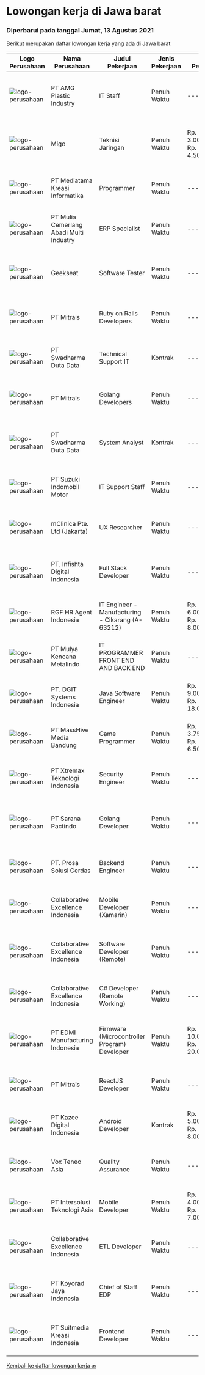 
  # Lowongan kerja di Jawa barat

  ### Diperbarui pada tanggal Jumat, 13 Agustus 2021

  Berikut merupakan daftar lowongan kerja yang ada di Jawa barat

  |Logo Perusahaan | Nama Perusahaan | Judul Pekerjaan | Jenis Pekerjaan | Gaji Pekerjaan | Lokasi | Deskripsi | Tanggal diunggah | Pranala |
  | -------------- | --------------- | --------------- | --------- | --------- | -------------- | ------- | ----------- | ----------- |
  |![logo-perusahaan](https://image-service-cdn.seek.com.au/09f6ab0552e34fc8da3e9554c292f35ea08b738b/ee4dce1061f3f616224767ad58cb2fc751b8d2dc)|PT AMG Plastic Industry|IT Staff|Penuh Waktu|---|Cikarang|Tugas Pekerjaan :- Melakukan perawatan/perbaikan sistem QAD.- Melakukan perawatan/perbaikan komputer, printer, mesin fotokopi, dan proyektor.-...|Kamis, 12 Agustus 2021|https://www.jobstreet.co.id/id/job/it-staff-3599358?token=0~6252a936-f26b-431f-8c14-0d8697bd72f3&sectionRank=1&jobId=jobstreet-id-job-3599358|
|![logo-perusahaan](https://image-service-cdn.seek.com.au/fc0eae7ab5ca75a25a9be9b915b6e05eeaeeb1b9/ee4dce1061f3f616224767ad58cb2fc751b8d2dc)|Migo|Teknisi Jaringan|Penuh Waktu|Rp. 3.000.000-Rp. 4.500.000|Cirebon|Gambaran Pekerjaan Tim Operations Migo memiliki misi untuk menghadirkan Migo Download Station (MDS) yang berkualitas dan menyiapkannya hingga dapat...|Kamis, 12 Agustus 2021|https://www.jobstreet.co.id/id/job/teknisi-jaringan-11211133/origin/ph?token=0~6252a936-f26b-431f-8c14-0d8697bd72f3&sectionRank=2&jobId=jobstreet-ph-job-11211133|
|![logo-perusahaan](https://image-service-cdn.seek.com.au/1b324178e11c7d99741feaa8ca10b05f22e1f0c5/ee4dce1061f3f616224767ad58cb2fc751b8d2dc)|PT Mediatama Kreasi Informatika|Programmer|Penuh Waktu|---|Bandung|Persyaratan: Minimal Pendidikan S1 Teknik Informatika/Sistem Informasi/Ilmu Komputer Menguasai bahasa pemrograman PHP dengan Framework...|Kamis, 12 Agustus 2021|https://www.jobstreet.co.id/id/job/programmer-3592412?token=0~6252a936-f26b-431f-8c14-0d8697bd72f3&sectionRank=3&jobId=jobstreet-id-job-3592412|
|![logo-perusahaan](https://image-service-cdn.seek.com.au/b9c65e2b9b2fe6c4e6102dd460dd4e9c0471ac00/ee4dce1061f3f616224767ad58cb2fc751b8d2dc)|PT Mulia Cemerlang Abadi Multi Industry|ERP Specialist|Penuh Waktu|---|Jawa Barat|Qualification / Requirement: At least 3 year’s working experience in ERP/Sage ERP. Involve in hands on ERP module &amp; operation process. Strong...|Kamis, 12 Agustus 2021|https://www.jobstreet.co.id/id/job/erp-specialist-3591730?token=0~6252a936-f26b-431f-8c14-0d8697bd72f3&sectionRank=4&jobId=jobstreet-id-job-3591730|
|![logo-perusahaan](https://image-service-cdn.seek.com.au/a94166d692fda70a364e9d5191d7ced8a65f1597/ee4dce1061f3f616224767ad58cb2fc751b8d2dc)|Geekseat|Software Tester|Penuh Waktu|---|Bali|We’re looking for an experienced Software Tester to join our Awesome Engineering Team at Bali or Bandung (WFH until further notice).As a Software...|Kamis, 12 Agustus 2021|https://www.jobstreet.co.id/id/job/software-tester-3598906?token=0~6252a936-f26b-431f-8c14-0d8697bd72f3&sectionRank=5&jobId=jobstreet-id-job-3598906|
|![logo-perusahaan](https://image-service-cdn.seek.com.au/969b0c47f133a1e0155056a5d964c63953dd6304/ee4dce1061f3f616224767ad58cb2fc751b8d2dc)|PT Mitrais|Ruby on Rails Developers|Penuh Waktu|---|Bali|Build your Career with Mitrais ! We're urgently looking for experienced Ruby On Rails  Developers to be part of our team for an immediate...|Kamis, 12 Agustus 2021|https://www.jobstreet.co.id/id/job/ruby-on-rails-developers-3598722?token=0~6252a936-f26b-431f-8c14-0d8697bd72f3&sectionRank=6&jobId=jobstreet-id-job-3598722|
|![logo-perusahaan](https://image-service-cdn.seek.com.au/c9726dd48637f2122e69fa4f05bdeddb6166e3b5/ee4dce1061f3f616224767ad58cb2fc751b8d2dc)|PT Swadharma Duta Data|Technical Support IT|Kontrak|---|Jakarta Raya|Pendidikan Minimal D3 /S1 (tidak untuk lulusan SMA atau yang sedang kuliah) Jurusan IT. Sistem komputer/ Teknik Informatika...|Kamis, 12 Agustus 2021|https://www.jobstreet.co.id/id/job/technical-support-it-3599040?token=0~6252a936-f26b-431f-8c14-0d8697bd72f3&sectionRank=7&jobId=jobstreet-id-job-3599040|
|![logo-perusahaan](https://image-service-cdn.seek.com.au/969b0c47f133a1e0155056a5d964c63953dd6304/ee4dce1061f3f616224767ad58cb2fc751b8d2dc)|PT Mitrais|Golang Developers|Penuh Waktu|---|Bali|Build your Career with Mitrais!We're looking for experienced Golang Developers to be part of our team. What will you be doing? Liaising with...|Kamis, 12 Agustus 2021|https://www.jobstreet.co.id/id/job/golang-developers-3587780?token=0~6252a936-f26b-431f-8c14-0d8697bd72f3&sectionRank=8&jobId=jobstreet-id-job-3587780|
|![logo-perusahaan](https://image-service-cdn.seek.com.au/c9726dd48637f2122e69fa4f05bdeddb6166e3b5/ee4dce1061f3f616224767ad58cb2fc751b8d2dc)|PT Swadharma Duta Data|System Analyst|Kontrak|---|Jakarta Raya|1. Pendidikan S1: Ilmu Komputer/Informatika/Sistem Informasi2. Berpengalaman sebagai system analyst minimal 2 th3. Mengerti SDLC dan UML (Unified...|Kamis, 12 Agustus 2021|https://www.jobstreet.co.id/id/job/system-analyst-3599054?token=0~6252a936-f26b-431f-8c14-0d8697bd72f3&sectionRank=9&jobId=jobstreet-id-job-3599054|
|![logo-perusahaan](https://image-service-cdn.seek.com.au/4a3384474f59cc01a9cf2fe55332f46540e0f12f/ee4dce1061f3f616224767ad58cb2fc751b8d2dc)|PT Suzuki Indomobil Motor|IT Support Staff|Penuh Waktu|---|Bekasi|Job Description:  Maintain all hardwares and peripheral Support Networking lnfrastructure Analyze any issue related with hardware, software,...|Rabu, 11 Agustus 2021|https://www.jobstreet.co.id/id/job/it-support-staff-3598473?token=0~6252a936-f26b-431f-8c14-0d8697bd72f3&sectionRank=10&jobId=jobstreet-id-job-3598473|
|![logo-perusahaan](https://image-service-cdn.seek.com.au/7665bb5bd589f085f653b36d2f3cbccaf93e5953/ee4dce1061f3f616224767ad58cb2fc751b8d2dc)|mClinica Pte. Ltd (Jakarta)|UX Researcher|Penuh Waktu|---|Aceh|mClinica is hiring for a UX Researcher to serve our clients in Southeast Asia and support our growth regionally and globally. We are looking for a...|Kamis, 12 Agustus 2021|https://www.jobstreet.co.id/id/job/ux-researcher-3591644?token=0~6252a936-f26b-431f-8c14-0d8697bd72f3&sectionRank=11&jobId=jobstreet-id-job-3591644|
|![logo-perusahaan](https://image-service-cdn.seek.com.au/06fcbfc7df9586bbec8eda8db135643d42447de1/ee4dce1061f3f616224767ad58cb2fc751b8d2dc)|PT. Infishta Digital Indonesia|Full Stack Developer|Penuh Waktu|---|Depok|Kualifikasi Pendidikan minimal S1 Pengalaman minimal 3 tahun dibidang yang sama Umur maksimal 35 tahun  Tanggung jawab : Terbiasa menggunakan HTML,...|Kamis, 12 Agustus 2021|https://www.jobstreet.co.id/id/job/full-stack-developer-3599561?token=0~6252a936-f26b-431f-8c14-0d8697bd72f3&sectionRank=12&jobId=jobstreet-id-job-3599561|
|![logo-perusahaan](https://image-service-cdn.seek.com.au/48fe75607488246804330e7c861b9379520e5b17/ee4dce1061f3f616224767ad58cb2fc751b8d2dc)|RGF HR Agent Indonesia|IT Engineer - Manufacturing - Cikarang (A-63212)|Penuh Waktu|Rp. 6.000.000-Rp. 8.000.000|Cikarang|About The Company: The working venue is in Cikarang. Our client is a Japanese manufacturing company. Currently, they are looking for IT Engineer. Job...|Kamis, 12 Agustus 2021|https://www.jobstreet.co.id/id/job/it-engineer-manufacturing-cikarang-a-63212-3599112?token=0~6252a936-f26b-431f-8c14-0d8697bd72f3&sectionRank=13&jobId=jobstreet-id-job-3599112|
|![logo-perusahaan](https://image-service-cdn.seek.com.au/9b30f00e5d44221643d2b46b334a39edb1dbf377/ee4dce1061f3f616224767ad58cb2fc751b8d2dc)|PT Mulya Kencana Metalindo|IT PROGRAMMER FRONT END AND BACK END|Penuh Waktu|---|Bandung|KUALIFIKASI:  Usia maksimal 32 tahun  Pendidikan minimal D3 dibidang yang terkait  Lebih disukai memiliki pengalaman di bidang yg terkait minimal 1...|Kamis, 12 Agustus 2021|https://www.jobstreet.co.id/id/job/it-programmer-front-end-and-back-end-3599398?token=0~6252a936-f26b-431f-8c14-0d8697bd72f3&sectionRank=14&jobId=jobstreet-id-job-3599398|
|![logo-perusahaan](https://image-service-cdn.seek.com.au/e1681d73e68b1b74b5b5136363b820dd70a250df/ee4dce1061f3f616224767ad58cb2fc751b8d2dc)|PT. DGIT Systems Indonesia|Java Software Engineer|Penuh Waktu|Rp. 9.000.000-Rp. 18.000.000|Badung|We are looking for a talented Java engineer to join an experienced team of engineers working on our flagship products Telflow, a next-generation...|Jumat, 13 Agustus 2021|https://www.jobstreet.co.id/id/job/java-software-engineer-3599701?token=0~6252a936-f26b-431f-8c14-0d8697bd72f3&sectionRank=15&jobId=jobstreet-id-job-3599701|
|![logo-perusahaan](https://image-service-cdn.seek.com.au/e899a9f4bbe9fb8efc94bc0676deddafb7eb5afa/ee4dce1061f3f616224767ad58cb2fc751b8d2dc)|PT MassHive Media Bandung|Game Programmer|Penuh Waktu|Rp. 3.750.000-Rp. 6.500.000|Jawa Barat|Job Description: Resolve complex technical issues Work with the Game Designer, Project Manager, and Artists Optimization of the final game product...|Kamis, 12 Agustus 2021|https://www.jobstreet.co.id/id/job/game-programmer-3598697?token=0~6252a936-f26b-431f-8c14-0d8697bd72f3&sectionRank=16&jobId=jobstreet-id-job-3598697|
|![logo-perusahaan](https://image-service-cdn.seek.com.au/ce74a79d8ea261e54cdae65dc8035221535675cf/ee4dce1061f3f616224767ad58cb2fc751b8d2dc)|PT Xtremax Teknologi Indonesia|Security Engineer|Penuh Waktu|---|Bandung|The Security Engineer is part of the infrastructure team at Xtremax, and we focus on the problem of keeping our systems safe and protect our customers...|Kamis, 12 Agustus 2021|https://www.jobstreet.co.id/id/job/security-engineer-3599414?token=0~6252a936-f26b-431f-8c14-0d8697bd72f3&sectionRank=17&jobId=jobstreet-id-job-3599414|
|![logo-perusahaan](https://image-service-cdn.seek.com.au/98982338245954acade7338ecccff8adaf4bc449/ee4dce1061f3f616224767ad58cb2fc751b8d2dc)|PT Sarana Pactindo|Golang Developer|Penuh Waktu|---|Jawa Barat|Responsibilities: Fokusnya adalah pada Pengembangan Backend Golang Merancang dan mengembangkan platform backend Memelihara dan memperbaiki aplikasi...|Kamis, 12 Agustus 2021|https://www.jobstreet.co.id/id/job/golang-developer-3599051?token=0~6252a936-f26b-431f-8c14-0d8697bd72f3&sectionRank=18&jobId=jobstreet-id-job-3599051|
|![logo-perusahaan](https://image-service-cdn.seek.com.au/386cb77f9039a5aa37dc6aeaac87e2b5330c5b06/ee4dce1061f3f616224767ad58cb2fc751b8d2dc)|PT. Prosa Solusi Cerdas|Backend Engineer|Penuh Waktu|---|Bandung|Backend Engineer Full time remoteJob Description:We are looking for a Backend Developer to produce scalable AI solutions. You'll be working with other...|Kamis, 12 Agustus 2021|https://www.jobstreet.co.id/id/job/backend-engineer-3591340?token=0~6252a936-f26b-431f-8c14-0d8697bd72f3&sectionRank=19&jobId=jobstreet-id-job-3591340|
|![logo-perusahaan](https://image-service-cdn.seek.com.au/7145b1ba6bc0dbd678e2bf86d776dd2b1b9b81f6/ee4dce1061f3f616224767ad58cb2fc751b8d2dc)|Collaborative Excellence Indonesia|Mobile Developer (Xamarin)|Penuh Waktu|---|Jakarta Raya|Responsibilities: Capable of understanding and delivering development according to plan Understanding software development lifecycle, solution,...|Kamis, 12 Agustus 2021|https://www.jobstreet.co.id/id/job/mobile-developer-xamarin-3587938?token=0~6252a936-f26b-431f-8c14-0d8697bd72f3&sectionRank=20&jobId=jobstreet-id-job-3587938|
|![logo-perusahaan](https://image-service-cdn.seek.com.au/7145b1ba6bc0dbd678e2bf86d776dd2b1b9b81f6/ee4dce1061f3f616224767ad58cb2fc751b8d2dc)|Collaborative Excellence Indonesia|Software Developer (Remote)|Penuh Waktu|---|Jawa Timur|Responsibilities: Work with Product Management and Products Engineering teams to design, develop, maintain and enhance web-based and mobile-based...|Kamis, 12 Agustus 2021|https://www.jobstreet.co.id/id/job/software-developer-remote-3587937?token=0~6252a936-f26b-431f-8c14-0d8697bd72f3&sectionRank=21&jobId=jobstreet-id-job-3587937|
|![logo-perusahaan](https://image-service-cdn.seek.com.au/7145b1ba6bc0dbd678e2bf86d776dd2b1b9b81f6/ee4dce1061f3f616224767ad58cb2fc751b8d2dc)|Collaborative Excellence Indonesia|C# Developer (Remote Working)|Penuh Waktu|---|Jakarta Raya|Responsibilities: Design, coding, and testing of modules for various components of our product framework Capable of understanding and delivering...|Kamis, 12 Agustus 2021|https://www.jobstreet.co.id/id/job/c-developer-remote-working-3587383?token=0~6252a936-f26b-431f-8c14-0d8697bd72f3&sectionRank=22&jobId=jobstreet-id-job-3587383|
|![logo-perusahaan](https://image-service-cdn.seek.com.au/d58825150b17a11ba4df9ac5ada51401aa153312/ee4dce1061f3f616224767ad58cb2fc751b8d2dc)|PT EDMI Manufacturing Indonesia|Firmware (Microcontroller Program) Developer|Penuh Waktu|Rp. 10.000.000-Rp. 20.000.000|Cikarang|Our Firmware Engineer responsible to develop new or update firmware for our new and existing products. Ensuring EDMI products are running according to...|Kamis, 12 Agustus 2021|https://www.jobstreet.co.id/id/job/firmware-microcontroller-program-developer-3591494?token=0~6252a936-f26b-431f-8c14-0d8697bd72f3&sectionRank=23&jobId=jobstreet-id-job-3591494|
|![logo-perusahaan](https://image-service-cdn.seek.com.au/969b0c47f133a1e0155056a5d964c63953dd6304/ee4dce1061f3f616224767ad58cb2fc751b8d2dc)|PT Mitrais|ReactJS Developer|Penuh Waktu|---|Bali|We're urgently looking for experienced ReactJS Developers to be part of our team for an immediate start.Our client is a consultancy focused company...|Kamis, 12 Agustus 2021|https://www.jobstreet.co.id/id/job/reactjs-developer-3598724?token=0~6252a936-f26b-431f-8c14-0d8697bd72f3&sectionRank=24&jobId=jobstreet-id-job-3598724|
|![logo-perusahaan](https://image-service-cdn.seek.com.au/2f73f015009719a2a165513ea13522700ae23008/ee4dce1061f3f616224767ad58cb2fc751b8d2dc)|PT Kazee Digital Indonesia|Android Developer|Kontrak|Rp. 5.000.000-Rp. 8.000.000|Bandung|Kandidat harus memiliki setidaknya Gelar Sarjana di Teknik (Komputer/Telekomunikasi), Ilmu Komputer/Teknologi Informasi atau setara Setidaknya...|Kamis, 12 Agustus 2021|https://www.jobstreet.co.id/id/job/android-developer-3591483?token=0~6252a936-f26b-431f-8c14-0d8697bd72f3&sectionRank=25&jobId=jobstreet-id-job-3591483|
|![logo-perusahaan](https://image-service-cdn.seek.com.au/39ab418e6863676ba5cdd1a7c1a0cf8d2bb2f6ec/ee4dce1061f3f616224767ad58cb2fc751b8d2dc)|Vox Teneo Asia|Quality Assurance|Penuh Waktu|---|Bandung|Candidate must possess at least Bachelor's Degree in Computer Science/Information Technology or equivalent. Required language(s): English, Bahasa...|Selasa, 10 Agustus 2021|https://www.jobstreet.co.id/id/job/quality-assurance-3597337?token=0~6252a936-f26b-431f-8c14-0d8697bd72f3&sectionRank=26&jobId=jobstreet-id-job-3597337|
|![logo-perusahaan](https://image-service-cdn.seek.com.au/f715d3e393651de2fe5a9214d72612dd30f629b2/ee4dce1061f3f616224767ad58cb2fc751b8d2dc)|PT Intersolusi Teknologi Asia|Mobile Developer|Penuh Waktu|Rp. 4.000.000-Rp. 7.000.000|Jakarta Raya|Responsibilities: Design and build applications for mobile platform. Ensure the performance, quality, and responsiveness of applications. Collaborate...|Kamis, 12 Agustus 2021|https://www.jobstreet.co.id/id/job/mobile-developer-3587006?token=0~6252a936-f26b-431f-8c14-0d8697bd72f3&sectionRank=27&jobId=jobstreet-id-job-3587006|
|![logo-perusahaan](https://image-service-cdn.seek.com.au/7145b1ba6bc0dbd678e2bf86d776dd2b1b9b81f6/ee4dce1061f3f616224767ad58cb2fc751b8d2dc)|Collaborative Excellence Indonesia|ETL Developer|Penuh Waktu|---|Bali|Job Description Developing database objects and creates and automate ETL processes Develop and execute database queries and conduct analysis Provides...|Kamis, 12 Agustus 2021|https://www.jobstreet.co.id/id/job/etl-developer-3587939?token=0~6252a936-f26b-431f-8c14-0d8697bd72f3&sectionRank=28&jobId=jobstreet-id-job-3587939|
|![logo-perusahaan](https://image-service-cdn.seek.com.au/f7f9ee725a1b4a354f704e8e920038a23c267059/ee4dce1061f3f616224767ad58cb2fc751b8d2dc)|PT Koyorad Jaya Indonesia|Chief of Staff EDP|Penuh Waktu|---|Bekasi|Sebuah perusahaan manufacturing PMA Jepang yang berlokasi di kawasan Industri MM2100 Cikarang Barat membutuhkan kandidat Chief of Staff EDP dengan...|Senin, 09 Agustus 2021|https://www.jobstreet.co.id/id/job/chief-of-staff-edp-3597017?token=0~6252a936-f26b-431f-8c14-0d8697bd72f3&sectionRank=29&jobId=jobstreet-id-job-3597017|
|![logo-perusahaan](https://image-service-cdn.seek.com.au/d1d6d9e7af7147dee7b7111b97e67641fcf252e0/ee4dce1061f3f616224767ad58cb2fc751b8d2dc)|PT Suitmedia Kreasi Indonesia|Frontend Developer|Penuh Waktu|---|Jakarta Raya|Role You will develop high-quality modern and responsive website Responsibilities Develop HTML prototype that is compatible to every browsers down to...|Kamis, 12 Agustus 2021|https://www.jobstreet.co.id/id/job/frontend-developer-3586869?token=0~6252a936-f26b-431f-8c14-0d8697bd72f3&sectionRank=30&jobId=jobstreet-id-job-3586869|


  [Kembali ke daftar lowongan kerja 🔙](../README.md#daftar-lowongan-kerja)
  